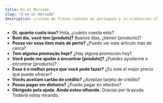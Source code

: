 ```yaml
---
title: En el Mercado
slug: "3-en-el-mercado"
description: Listado de frases comunes en portugués y su traducción al español.
---
```

<ul>
<li>
    <strong>Oi, quanto custa isso?</strong>
    Hola, ¿cuánto cuesta esto?
</li>
<li>
    <strong>Bom dia, você tem [produto]?</strong>
    Buenos días, ¿tienen [producto]?
</li>
<li>
    <strong>Posso ver esse item mais de perto?</strong>
    ¿Puedo ver este artículo más de cerca?
</li>
<li>
    <strong>Tem alguma promoção hoje?</strong>
    ¿Hay alguna promoción hoy?
</li>
<li>
    <strong>Você pode me ajudar a encontrar [produto]?</strong>
    ¿Puedes ayudarme a encontrar [producto]?
</li>
<li>
    <strong>Esse é o melhor preço que você pode fazer?</strong>
    ¿Es este el mejor precio que puede ofrecer?
</li>
<li>
    <strong>Vocês aceitam cartão de crédito?</strong>
    ¿Aceptan tarjeta de crédito?
</li>
<li>
    <strong>Posso pagar em dinheiro?</strong>
    ¿Puedo pagar en efectivo?
</li>
<li>
    <strong>Obrigado pela ajuda. Ainda estou olhando.</strong>
    Gracias por la ayuda. Todavía estoy mirando.
</li>
</ul>

